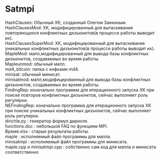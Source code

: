 # Satmpi

HashClauses: Обычный ХК, созданный Олегом Заикиным.  
HashСlausesMod: ХК, модифицированный для вытаскивания повторяющихся конфликтных дизъюнктов(в процессе работы выводит их).  
HashСlausesSuperMod: ХК, модифицированный для вытаскивания уникальных конфликтных дизъюнктов(в процессе работы выводит их).  
MapleMod: мапл,модифицированный для вывода базы конфликтных дизъюнктов, создаваемых во время работы.  
Mapleunmod: обычный мапл.  
md4_bitcoin: папка с кнфками md4.  
minisat: обычный минисат.  
minisatmod: мапл,модифицированный для вывода базы конфликтных дизъюнктов, создаваемых во время работы.  
FindingRep: изначально программа для итерационного запуска ХК при поиске повторов конфликтных дизъюнктов, сейчас выполняет роль регулярки.  
NEFindingRep: изначально программа для итерационного запуска ХК при поиске уникальных конфликтных дизъюнктов, сейчас выполняет роль регулярки.  
dirichle.py : генератор формул дирихле.  
functions.doc : небольшой FAQ по функциям MPI.  
Время.xlsx : старые результаты работы.  
maple : исполняемый файл программы для мапла.  
minisatmpi : исполняемый файл программы для минисата.  
maple.cpp и minisatmpi.cpp : собственно сам код для мапла и минисата соответственно  
